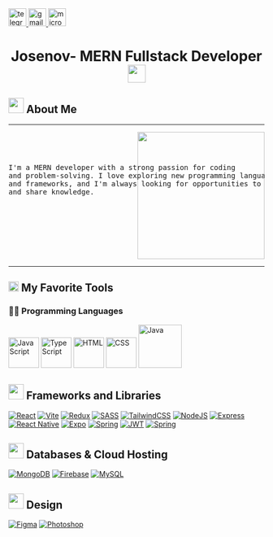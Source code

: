 <div>
  <a href="https://t.me/" target="_blank">
    <img
      height="35"
      alt="telegram logo"
      src="https://img.shields.io/static/v1?message=Telegram&logo=telegram&label=&color=FFD94D&logoColor=black&labelColor=&style=for-the-badge"
    />
  </a>
  <a href="mailto:josenovillo88@gmail.com" target="_blank">
    <img
      height="35"
      alt="gmail logo"
      src="https://img.shields.io/static/v1?message=Email&logo=gmail&label=&color=FFD94D&logoColor=black&labelColor=&style=for-the-badge"
    />
  </a>
  <a href="https://josenovillo.netlify.app/" target="_blank">
    <img
      height="35"
      alt="microsoft-outlook logo"
      src="https://img.shields.io/static/v1?message=Website&logo=microsoft-outlook&label=&color=FFD94D&logoColor=black&labelColor=&style=for-the-badge"
    />
  </a>
</div>

<h1 align="center"> Josenov- MERN Fullstack Developer<img src="https://media.giphy.com/media/hvRJCLFzcasrR4ia7z/giphy.gif" width="35"></h1> 


<h2><img src="https://media.giphy.com/media/ObNTw8Uzwy6KQ/giphy.gif" width="30px"> About Me</h2>
<hr>
 
<pre>
  <img src="https://media.licdn.com/dms/image/v2/D4D12AQHjil6waF5giQ/article-cover_image-shrink_720_1280/article-cover_image-shrink_720_1280/0/1685035909960?e=2147483647&v=beta&t=kV8_5sXWD9VcW4T1t0bC269nXdFIt65OQ5jKrLKotrU" align="right" height="250 px">

  
<p>I'm a MERN developer with a strong passion for coding 
and problem-solving. I love exploring new programming languages 
and frameworks, and I'm always looking for opportunities to learn
and share knowledge.</p>
 
</pre>
<hr>

## <h2> <img src="https://cdn.pixabay.com/animation/2023/06/13/15/12/15-12-54-327_512.gif" width="20px"> My Favorite Tools </h2>

### 👨‍💻 Programming Languages

<p >
    <a href="https://github.com/Josenov"><img alt="JavaScript"  height="60px" src="https://upload.wikimedia.org/wikipedia/commons/6/6a/JavaScript-logo.png"></a>
    <a href="https://github.com/Josenov"><img alt="TypeScript"  height="60px" src="https://cdn.icon-icons.com/icons2/2415/PNG/512/typescript_original_logo_icon_146317.png"></a>
    <a href="https://github.com/Josenov"><img alt="HTML"  height="60px" src="https://cdn.iconscout.com/icon/free/png-256/free-html-5-logo-icon-download-in-svg-png-gif-file-formats--programming-langugae-language-pack-logos-icons-1175208.png?f=webp&w=256"></a>
    <a href="https://github.com/Josenov"><img alt="CSS"  height="60px" src="https://cdnlogo.com/logos/c/18/css.svg"></a>
    <a href="https://github.com/Josenov"><img alt="Java" height="85px"  src="https://brandslogos.com/wp-content/uploads/images/java-logo-1.png"></a>

### <h2> <img src="https://media2.giphy.com/media/v1.Y2lkPTc5MGI3NjExZHJodWNubW96a240aXdoa2NjcTl6cXhoNXRzdG15Nzl6Y2V0OHBhMSZlcD12MV9pbnRlcm5hbF9naWZfYnlfaWQmY3Q9cw/DMHal5qyKFTmZfOaE5/giphy.webp" width="30px"> Frameworks and Libraries </h2>

<p>
    <a href="https://github.com/Josenov"><img alt="React" src="https://img.shields.io/badge/react-%2320232a.svg?style=for-the-badge&logo=react&logoColor=%2361DAFB"></a>
    <a href="https://github.com/Josenov"><img alt="Vite" src="https://img.shields.io/badge/vite-%23646CFF.svg?style=for-the-badge&logo=vite&logoColor=white"></a>
    <a href="https://github.com/Josenov"><img alt="Redux" src="https://img.shields.io/badge/redux-%23593d88.svg?style=for-the-badge&logo=redux&logoColor=white"></a>
    <a href="https://github.com/Josenov"><img alt="SASS" src="https://img.shields.io/badge/SASS-hotpink.svg?style=for-the-badge&logo=SASS&logoColor=white"></a>
    <a href="https://github.com/Josenov"><img alt="TailwindCSS" src="https://img.shields.io/badge/tailwindcss-%2338B2AC.svg?style=for-the-badge&logo=tailwind-css&logoColor=white"></a>
    <a href="https://github.com/Josenov"><img alt="NodeJS" src="https://img.shields.io/badge/node.js-6DA55F?style=for-the-badge&logo=node.js&logoColor=white"></a>
    <a href="https://github.com/Josenov"><img alt="Express" src="https://img.shields.io/badge/express.js-%23404d59.svg?style=for-the-badge&logo=express&logoColor=%2361DAFB"></a>
    <a href="https://github.com/Josenov"><img alt="React Native" src="https://img.shields.io/badge/react_native-%2320232a.svg?style=for-the-badge&logo=react&logoColor=%2361DAFB"></a>
    <a href="https://github.com/Josenov"><img alt="Expo" src="https://img.shields.io/badge/expo-1C1E24?style=for-the-badge&logo=expo&logoColor=#D04A37"></a>
    <a href="https://github.com/Josenov"><img alt="Spring" src="https://img.shields.io/badge/spring-%236DB33F.svg?style=for-the-badge&logo=spring&logoColor=white"></a>
    <a href="https://github.com/Josenov"><img alt="JWT" src="https://img.shields.io/badge/JWT-black?style=for-the-badge&logo=JSON%20web%20tokens"></a>
    <a href="https://github.com/Josenov"><img alt="Spring" src="https://img.shields.io/badge/spring-%236DB33F.svg?style=for-the-badge&logo=spring&logoColor=white"></a>
    
    
    
</p>

### <h2> <img src="https://www.ahiva.info/Gifs-Animados/Oficina/Archivadores/Archivador-16.gif" width="30px"> Databases & Cloud Hosting </h2>

<p>
    <a href="https://github.com/Josenov"><img alt="MongoDB" src ="https://img.shields.io/badge/MongoDB-%234ea94b.svg?style=for-the-badge&logo=mongodb&logoColor=white"></a>
  <a href="https://github.com/Josenov"><img alt="Firebase" src ="https://img.shields.io/badge/firebase-%23039BE5.svg?style=for-the-badge&logo=firebase"></a>
    <a href="https://github.com/Josenov"><img alt="MySQL" src ="https://img.shields.io/badge/mysql-4479A1.svg?style=for-the-badge&logo=mysql&logoColor=white"></a>
</p>

### <h2> <img src="https://media3.giphy.com/media/v1.Y2lkPTc5MGI3NjExMXFvdDRnY3kxNnFkYTQweTR3NHR4bmd5cXJxMmZsM29jMmpwZWg3MCZlcD12MV9pbnRlcm5hbF9naWZfYnlfaWQmY3Q9cw/TMAnCac2w4Ux9DeXSp/giphy.webp" width="30px"> Design </h2>
<p>
    <a href="https://github.com/Josenov"><img alt="Figma" src ="https://img.shields.io/badge/figma-%23F24E1E.svg?style=for-the-badge&logo=figma&logoColor=white"></a>
    <a href="https://github.com/Josenov"><img alt="Photoshop" src ="https://img.shields.io/badge/adobe%20photoshop-%2331A8FF.svg?style=for-the-badge&logo=adobe%20photoshop&logoColor=white"></a>
</p>



